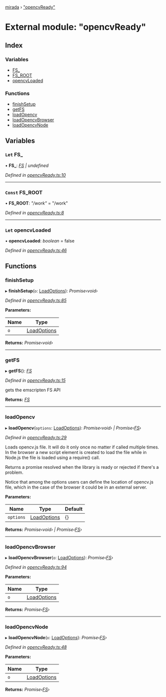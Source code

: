 [mirada](../README.md) › ["opencvReady"](_opencvready_.md)

# External module: "opencvReady"


## Index

### Variables

* [FS_](_opencvready_.md#let-fs_)
* [FS_ROOT](_opencvready_.md#const-fs_root)
* [opencvLoaded](_opencvready_.md#let-opencvloaded)

### Functions

* [finishSetup](_opencvready_.md#finishsetup)
* [getFS](_opencvready_.md#getfs)
* [loadOpencv](_opencvready_.md#loadopencv)
* [loadOpencvBrowser](_opencvready_.md#loadopencvbrowser)
* [loadOpencvNode](_opencvready_.md#loadopencvnode)

## Variables

### `Let` FS_

• **FS_**: *[FS](../interfaces/_types_emscripten_.fs.md) | undefined*

*Defined in [opencvReady.ts:10](https://github.com/cancerberoSgx/mirada/blob/2aa7cf1/mirada/src/opencvReady.ts#L10)*

___

### `Const` FS_ROOT

• **FS_ROOT**: *"/work"* = "/work"

*Defined in [opencvReady.ts:8](https://github.com/cancerberoSgx/mirada/blob/2aa7cf1/mirada/src/opencvReady.ts#L8)*

___

### `Let` opencvLoaded

• **opencvLoaded**: *boolean* = false

*Defined in [opencvReady.ts:46](https://github.com/cancerberoSgx/mirada/blob/2aa7cf1/mirada/src/opencvReady.ts#L46)*

## Functions

###  finishSetup

▸ **finishSetup**(`o`: [LoadOptions](../interfaces/_types_mirada_.loadoptions.md)): *Promise‹void›*

*Defined in [opencvReady.ts:85](https://github.com/cancerberoSgx/mirada/blob/2aa7cf1/mirada/src/opencvReady.ts#L85)*

**Parameters:**

Name | Type |
------ | ------ |
`o` | [LoadOptions](../interfaces/_types_mirada_.loadoptions.md) |

**Returns:** *Promise‹void›*

___

###  getFS

▸ **getFS**(): *[FS](../interfaces/_types_emscripten_.fs.md)*

*Defined in [opencvReady.ts:15](https://github.com/cancerberoSgx/mirada/blob/2aa7cf1/mirada/src/opencvReady.ts#L15)*

gets the emscripten FS API

**Returns:** *[FS](../interfaces/_types_emscripten_.fs.md)*

___

###  loadOpencv

▸ **loadOpencv**(`options`: [LoadOptions](../interfaces/_types_mirada_.loadoptions.md)): *Promise‹void› | Promise‹[FS](../interfaces/_types_emscripten_.fs.md)›*

*Defined in [opencvReady.ts:29](https://github.com/cancerberoSgx/mirada/blob/2aa7cf1/mirada/src/opencvReady.ts#L29)*

Loads opencv.js file. It will do it only once no matter if called multiple times.
In the browser a new script element is created to load the file while in Node.js
the file is loaded using a require() call.

Returns a promise resolved when the library is ready or rejected if there's a problem.

Notice that among the options users can define the location of opencv.js file, which
in the case of the browser it could be in an external server.

**Parameters:**

Name | Type | Default |
------ | ------ | ------ |
`options` | [LoadOptions](../interfaces/_types_mirada_.loadoptions.md) |  {} |

**Returns:** *Promise‹void› | Promise‹[FS](../interfaces/_types_emscripten_.fs.md)›*

___

###  loadOpencvBrowser

▸ **loadOpencvBrowser**(`o`: [LoadOptions](../interfaces/_types_mirada_.loadoptions.md)): *Promise‹[FS](../interfaces/_types_emscripten_.fs.md)›*

*Defined in [opencvReady.ts:94](https://github.com/cancerberoSgx/mirada/blob/2aa7cf1/mirada/src/opencvReady.ts#L94)*

**Parameters:**

Name | Type |
------ | ------ |
`o` | [LoadOptions](../interfaces/_types_mirada_.loadoptions.md) |

**Returns:** *Promise‹[FS](../interfaces/_types_emscripten_.fs.md)›*

___

###  loadOpencvNode

▸ **loadOpencvNode**(`o`: [LoadOptions](../interfaces/_types_mirada_.loadoptions.md)): *Promise‹[FS](../interfaces/_types_emscripten_.fs.md)›*

*Defined in [opencvReady.ts:48](https://github.com/cancerberoSgx/mirada/blob/2aa7cf1/mirada/src/opencvReady.ts#L48)*

**Parameters:**

Name | Type |
------ | ------ |
`o` | [LoadOptions](../interfaces/_types_mirada_.loadoptions.md) |

**Returns:** *Promise‹[FS](../interfaces/_types_emscripten_.fs.md)›*